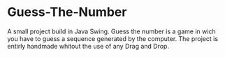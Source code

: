 # Guess-The-Number
A small project build in Java Swing. Guess the number is a game in wich you have to guess a sequence generated by the computer. The project is entirly handmade whitout the use of any Drag and Drop.
